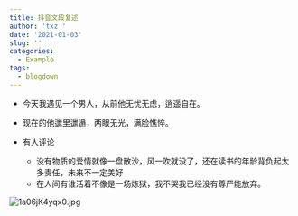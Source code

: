 ```yaml
---
title: 抖音文段复述
author: 'txz '
date: '2021-01-03'
slug: ''
categories:
  - Example
tags:
  - blogdown
---
```

+ 今天我遇见一个男人，从前他无忧无虑，逍遥自在。
+ 现在的他邋里邋遢，两眼无光，满脸憔悴。

+ 有人评论
  - 没有物质的爱情就像一盘散沙，风一吹就没了，还在读书的年龄背负起太多责任，未来不一定美好
  - 在人间有谁活着不像是一场炼狱，我不哭我已经没有尊严能放弃。
  
![1a06jK4yqx0.jpg](http://ww1.sinaimg.cn/large/006HO6T7gy1gmajdgtqs1j33y82muaxd.jpg)